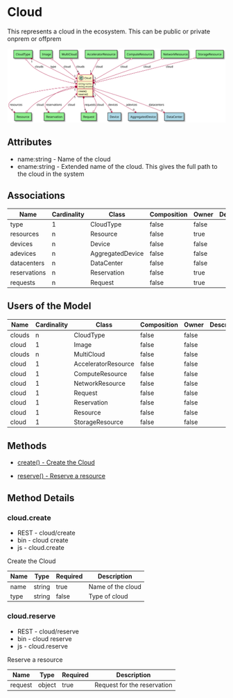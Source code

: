 # Cloud

This represents a cloud in the ecosystem. This can be public or private onprem or offprem

![Logical Diagram](./logical.svg)

## Attributes

* name:string - Name of the cloud
* ename:string - Extended name of the cloud. This gives the full path to the cloud in the system


## Associations

| Name | Cardinality | Class | Composition | Owner | Description |
| --- | --- | --- | --- | --- | --- |
| type | 1 | CloudType | false | false |  |
| resources | n | Resource | false | true |  |
| devices | n | Device | false | false |  |
| adevices | n | AggregatedDevice | false | false |  |
| datacenters | n | DataCenter | false | false |  |
| reservations | n | Reservation | false | true |  |
| requests | n | Request | false | true |  |


## Users of the Model

| Name | Cardinality | Class | Composition | Owner | Description |
| --- | --- | --- | --- | --- | --- |
| clouds | n | CloudType | false | false |  |
| cloud | 1 | Image | false | false |  |
| clouds | n | MultiCloud | false | false |  |
| cloud | 1 | AcceleratorResource | false | false |  |
| cloud | 1 | ComputeResource | false | false |  |
| cloud | 1 | NetworkResource | false | false |  |
| cloud | 1 | Request | false | false |  |
| cloud | 1 | Reservation | false | false |  |
| cloud | 1 | Resource | false | false |  |
| cloud | 1 | StorageResource | false | false |  |





## Methods

* [create() - Create the Cloud](#Action-create)

* [reserve() - Reserve a resource](#Action-reserve)


<h2>Method Details</h2>
    
### cloud.create
* REST - cloud/create
* bin - cloud create
* js - cloud.create

Create the Cloud

| Name | Type | Required | Description |
|---|---|---|---|
| name | string |true | Name of the cloud |
| type | string |false | Type of cloud |




### cloud.reserve
* REST - cloud/reserve
* bin - cloud reserve
* js - cloud.reserve

Reserve a resource

| Name | Type | Required | Description |
|---|---|---|---|
| request | object |true | Request for the reservation |





